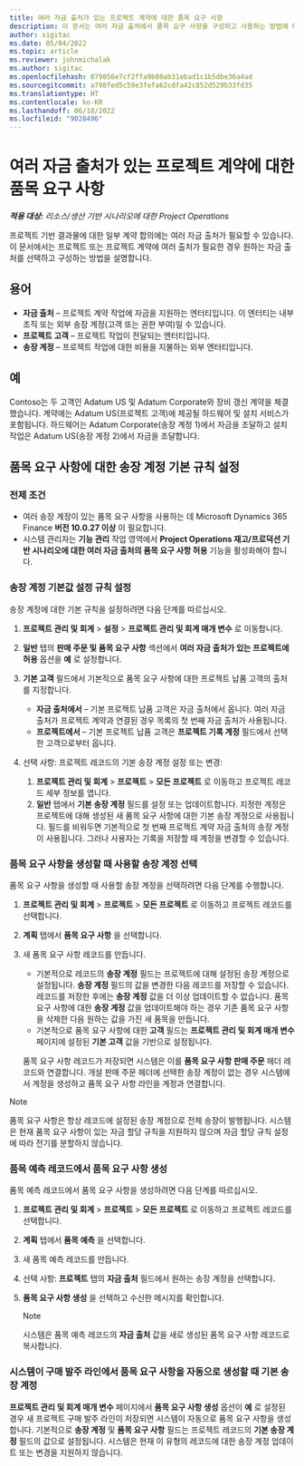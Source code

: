 ```yaml
---
title: 여러 자금 출처가 있는 프로젝트 계약에 대한 품목 요구 사항
description: 이 문서는 여러 자금 출처에서 품목 요구 사항을 구성하고 사용하는 방법에 대한 정보를 제공합니다.
author: sigitac
ms.date: 05/04/2022
ms.topic: article
ms.reviewer: johnmichalak
ms.author: sigitac
ms.openlocfilehash: 079856e7cf2ffa9b80ab31ebad1c1b5dbe36a4ad
ms.sourcegitcommit: a798fed5c59e3fefa62cdfa42c852d529b33fd35
ms.translationtype: HT
ms.contentlocale: ko-KR
ms.lasthandoff: 06/18/2022
ms.locfileid: "9028496"
---
```

# <a name="item-requirements-for-project-contracts-with-multiple-funding-sources"></a>여러 자금 출처가 있는 프로젝트 계약에 대한 품목 요구 사항

_**적용 대상:** 리소스/생산 기반 시나리오에 대한 Project Operations_

프로젝트 기반 결과물에 대한 일부 계약 합의에는 여러 자금 출처가 필요할 수 있습니다. 이 문서에서는 프로젝트 또는 프로젝트 계약에 여러 출처가 필요한 경우 원하는 자금 출처를 선택하고 구성하는 방법을 설명합니다.

## <a name="terminology"></a>용어

- **자금 출처** – 프로젝트 계약 작업에 자금을 지원하는 엔터티입니다. 이 엔터티는 내부 조직 또는 외부 송장 계정(고객 또는 권한 부여)일 수 있습니다.
- **프로젝트 고객** – 프로젝트 작업이 전달되는 엔터티입니다.
- **송장 계정** – 프로젝트 작업에 대한 비용을 지불하는 외부 엔터티입니다.

## <a name="example"></a>예

Contoso는 두 고객인 Adatum US 및 Adatum Corporate와 장비 갱신 계약을 체결했습니다. 계약에는 Adatum US(프로젝트 고객)에 제공될 하드웨어 및 설치 서비스가 포함됩니다. 하드웨어는 Adatum Corporate(송장 계정 1)에서 자금을 조달하고 설치 작업은 Adatum US(송장 계정 2)에서 자금을 조달합니다.

## <a name="set-up-invoice-account-defaulting-rules-for-item-requirements"></a>품목 요구 사항에 대한 송장 계정 기본 규칙 설정

### <a name="prerequisites"></a>전제 조건

- 여러 송장 계정이 있는 품목 요구 사항을 사용하는 데 Microsoft Dynamics 365 Finance **버전 10.0.27 이상** 이 필요합니다.
- 시스템 관리자는 **기능 관리** 작업 영역에서 **Project Operations 재고/프로덕션 기반 시나리오에 대한 여러 자금 출처의 품목 요구 사항 허용** 기능을 활성화해야 합니다.

### <a name="set-up-the-invoice-account-defaulting-rules"></a>송장 계정 기본값 설정 규칙 설정

송장 계정에 대한 기본 규칙을 설정하려면 다음 단계를 따르십시오.

1. **프로젝트 관리 및 회계** \> **설정** \> **프로젝트 관리 및 회계 매개 변수** 로 이동합니다.
1. **일반** 탭의 **판매 주문 및 품목 요구 사항** 섹션에서 **여러 자금 출처가 있는 프로젝트에 허용** 옵션을 **예** 로 설정합니다.
1. **기본 고객** 필드에서 기본적으로 품목 요구 사항에 대한 프로젝트 납품 고객의 출처를 지정합니다.

    - **자금 출처에서** – 기본 프로젝트 납품 고객은 자금 출처에서 옵니다. 여러 자금 출처가 프로젝트 계약과 연결된 경우 목록의 첫 번째 자금 출처가 사용됩니다.
    - **프로젝트에서** – 기본 프로젝트 납품 고객은 **프로젝트 기록 계정** 필드에서 선택한 고객으로부터 옵니다.

1. 선택 사항: 프로젝트 레코드의 기본 송장 계정 설정 또는 변경:

    1. **프로젝트 관리 및 회계** \> **프로젝트** \> **모든 프로젝트** 로 이동하고 프로젝트 레코드 세부 정보를 엽니다.
    2. **일반** 탭에서 **기본 송장 계정** 필드를 설정 또는 업데이트합니다. 지정한 계정은 프로젝트에 대해 생성된 새 품목 요구 사항에 대한 기본 송장 계정으로 사용됩니다. 필드를 비워두면 기본적으로 첫 번째 프로젝트 계약 자금 출처의 송장 계정이 사용됩니다. 그러나 사용자는 기록을 저장할 때 계정을 변경할 수 있습니다.

### <a name="select-the-invoice-account-to-use-when-you-create-an-item-requirement"></a>품목 요구 사항을 생성할 때 사용할 송장 계정 선택

품목 요구 사항을 생성할 때 사용할 송장 계정을 선택하려면 다음 단계를 수행합니다.

1. **프로젝트 관리 및 회계** \> **프로젝트** \> **모든 프로젝트** 로 이동하고 프로젝트 레코드를 선택합니다.
1. **계획** 탭에서 **품목 요구 사항** 을 선택합니다.
1. 새 품목 요구 사항 레코드를 만듭니다.

    - 기본적으로 레코드의 **송장 계정** 필드는 프로젝트에 대해 설정된 송장 계정으로 설정됩니다. **송장 계정** 필드의 값을 변경한 다음 레코드를 저장할 수 있습니다. 레코드를 저장한 후에는 **송장 계정** 값을 더 이상 업데이트할 수 없습니다. 품목 요구 사항에 대한 **송장 계정** 값을 업데이트해야 하는 경우 기존 품목 요구 사항을 삭제한 다음 원하는 값을 가진 새 품목을 만듭니다.
    - 기본적으로 품목 요구 사항에 대한 **고객** 필드는 **프로젝트 관리 및 회계 매개 변수** 페이지에 설정된 **기본 고객** 값을 기반으로 설정됩니다.

    품목 요구 사항 레코드가 저장되면 시스템은 이를 **품목 요구 사항 판매 주문** 헤더 레코드와 연결합니다. 개설 판매 주문 헤더에 선택한 송장 계정이 없는 경우 시스템에서 계정을 생성하고 품목 요구 사항 라인을 계정과 연결합니다.

> [!NOTE]
> 품목 요구 사항은 항상 레코드에 설정된 송장 계정으로 전체 송장이 발행됩니다. 시스템은 현재 품목 요구 사항이 있는 자금 할당 규칙을 지원하지 않으며 자금 할당 규칙 설정에 따라 전기를 분할하지 않습니다.

### <a name="create-an-item-requirement-from-an-item-forecast-record"></a>품목 예측 레코드에서 품목 요구 사항 생성

품목 예측 레코드에서 품목 요구 사항을 생성하려면 다음 단계를 따르십시오.

1. **프로젝트 관리 및 회계** \> **프로젝트** \> **모든 프로젝트** 로 이동하고 프로젝트 레코드를 선택합니다.
1. **계획** 탭에서 **품목 예측** 을 선택합니다.
1. 새 품목 예측 레코드를 만듭니다.
1. 선택 사항: **프로젝트** 탭의 **자금 출처** 필드에서 원하는 송장 계정을 선택합니다.
1. **품목 요구 사항 생성** 을 선택하고 수신한 메시지를 확인합니다.

    > [!NOTE]
    > 시스템은 품목 예측 레코드의 **자금 출처** 값을 새로 생성된 품목 요구 사항 레코드로 복사합니다.

### <a name="default-invoice-account-when-the-system-automatically-creates-an-item-requirement-from-a-purchase-order-line"></a>시스템이 구매 발주 라인에서 품목 요구 사항을 자동으로 생성할 때 기본 송장 계정

**프로젝트 관리 및 회계 매개 변수** 페이지에서 **품목 요구 사항 생성** 옵션이 **예** 로 설정된 경우 새 프로젝트 구매 발주 라인이 저장되면 시스템이 자동으로 품목 요구 사항을 생성합니다. 기본적으로 **송장 계정** 및 **품목 요구 사항** 필드는 프로젝트 레코드의 **기본 송장 계정** 필드의 값으로 설정됩니다. 시스템은 현재 이 유형의 레코드에 대한 송장 계정 업데이트 또는 변경을 지원하지 않습니다.
